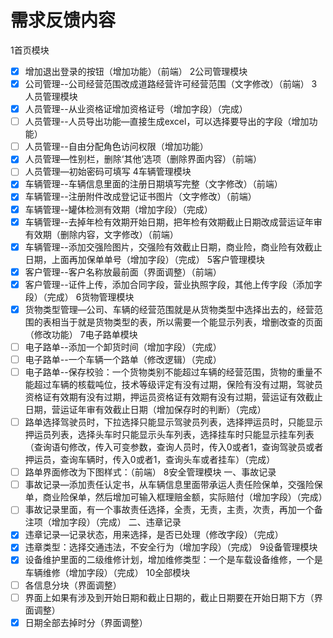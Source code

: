 # 需求反馈内容
1首页模块
- [x] 增加退出登录的按钮（增加功能）（前端）
2公司管理模块
- [x] 公司管理--公司经营范围改成道路经营许可经营范围（文字修改）（前端）
3人员管理模块
- [x] 人员管理--从业资格证增加资格证号（增加字段）（完成）
- [ ] 人员管理--人员导出功能—直接生成excel，可以选择要导出的字段（增加功能）
- [ ] 人员管理--自由分配角色访问权限（增加功能）
- [x] 人员管理—性别栏，删除‘其他’选项（删除界面内容）（前端）
- [ ] 人员管理—初始密码可填写
4车辆管理模块
- [x] 车辆管理--车辆信息里面的注册日期填写完整（文字修改）（前端）
- [x] 车辆管理--注册附件改成登记证书图片（文字修改）（前端）
- [x] 车辆管理--罐体检测有效期（增加字段）（完成）
- [x] 车辆管理--去掉年检有效期开始日期，把年检有效期截止日期改成营运证年审有效期（删除内容，文字修改）（前端）
- [x] 车辆管理--添加交强险图片，交强险有效截止日期，商业险，商业险有效截止日期，上面再加保单单号（增加字段）（完成）
5客户管理模块
- [x] 客户管理--客户名称放最前面（界面调整）（前端）
- [x] 客户管理--证件上传，添加合同字段，营业执照字段，其他上传字段（添加字段）（完成）
6货物管理模块
- [x] 货物类型管理—公司、车辆的经营范围就是从货物类型中选择出去的，经营范围的表相当于就是货物类型的表，所以需要一个能显示列表，增删改查的页面（修改功能）
7电子路单模块
- [ ] 电子路单--添加一个卸货时间（增加字段）（完成）
- [ ] 电子路单--一个车辆一个路单（修改逻辑）（完成）
- [ ] 电子路单--保存校验：一个货物类别不能超过车辆的经营范围，货物的重量不能超过车辆的核载吨位，技术等级评定有没有过期，保险有没有过期，驾驶员资格证有效期有没有过期，押运员资格证有效期有没有过期，营运证有效截止日期，营运证年审有效截止日期（增加保存时的判断）（完成）
- [ ] 路单选择驾驶员时，下拉选择只能显示驾驶员列表，选择押运员时，只能显示押运员列表，选择头车时只能显示头车列表，选择挂车时只能显示挂车列表（查询语句修改，传入可变参数，查询人员时，传入0或者1，查询驾驶员或者押运员，查询车辆时，传入0或者1，查询头车或者挂车）（完成）
- [ ] 路单界面修改为下图样式：（前端）
8安全管理模块
一、事故记录
- [ ] 事故记录—添加责任认定书，从车辆信息里面带承运人责任险保单，交强险保单，商业险保单，然后增加可输入框理赔金额，实际赔付（增加字段）（完成）
- [ ] 事故记录里面，有一个事故责任选择，全责，无责，主责，次责，再加一个备注项（增加字段）（完成）
二、违章记录
- [x] 违章记录—记录状态，用来选择，是否已处理（修改字段）（完成）
- [x] 违章类型：选择交通违法，不安全行为（增加字段）（完成）
9设备管理模块
- [x] 设备维护里面的二级维修计划，增加维修类型：一个是车载设备维修，一个是车辆维修（增加字段）（完成）
10全部模块
- [ ] 各信息分块（界面调整）
- [ ] 界面上如果有涉及到开始日期和截止日期的，截止日期要在开始日期下方（界面调整）
- [x] 日期全部去掉时分（界面调整）